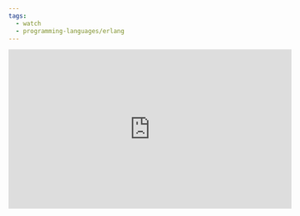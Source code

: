 ```yaml
---
tags:
  - watch
  - programming-languages/erlang
---
```

<iframe width="560" height="315" src="https://www.youtube.com/embed/O_DIoKqoW8I?si=40kKecA8qYN9hS80" title="YouTube video player" frameborder="0" allow="accelerometer; autoplay; clipboard-write; encrypted-media; gyroscope; picture-in-picture; web-share" allowfullscreen></iframe>
